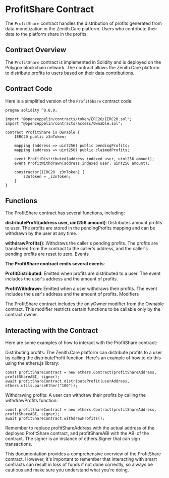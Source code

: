 # ProfitShare Contract

The `ProfitShare` contract handles the distribution of profits generated from data monetization in the Zenith.Care platform. Users who contribute their data to the platform share in the profits.

## Contract Overview

The `ProfitShare` contract is implemented in Solidity and is deployed on the Polygon blockchain network. The contract allows the Zenith.Care platform to distribute profits to users based on their data contributions.

## Contract Code

Here is a simplified version of the `ProfitShare` contract code:

```solidity
pragma solidity ^0.8.0;

import "@openzeppelin/contracts/token/ERC20/IERC20.sol";
import "@openzeppelin/contracts/access/Ownable.sol";

contract ProfitShare is Ownable {
    IERC20 public z3nToken;

    mapping (address => uint256) public pendingProfits;
    mapping (address => uint256) public claimedProfits;

    event ProfitDistributed(address indexed user, uint256 amount);
    event ProfitWithdrawn(address indexed user, uint256 amount);

    constructor(IERC20 _z3nToken) {
        z3nToken = _z3nToken;
    }
}
```

## Functions

The ProfitShare contract has several functions, including:

**distributeProfit(address user, uint256 amount)**: Distributes amount profits to user. The profits are stored in the pendingProfits mapping and can be withdrawn by the user at any time.

**withdrawProfits()**: Withdraws the caller's pending profits. The profits are transferred from the contract to the caller's address, and the caller's pending profits are reset to zero.
Events

**The ProfitShare contract emits several events**:

**ProfitDistributed**: Emitted when profits are distributed to a user. The event includes the user's address and the amount of profits.

**ProfitWithdrawn**: Emitted when a user withdraws their profits. The event includes the user's address and the amount of profits.
Modifiers

The ProfitShare contract includes the onlyOwner modifier from the Ownable contract. This modifier restricts certain functions to be callable only by the contract owner.

## Interacting with the Contract

Here are some examples of how to interact with the ProfitShare contract:

Distributing profits: The Zenith.Care platform can distribute profits to a user by calling the distributeProfit function. Here's an example of how to do this using the ethers.js library:

```
const profitShareContract = new ethers.Contract(profitShareAddress, profitShareABI, signer);
await profitShareContract.distributeProfit(userAddress, ethers.utils.parseEther("100"));
```

Withdrawing profits: A user can withdraw their profits by calling the withdrawProfits function:

```
const profitShareContract = new ethers.Contract(profitShareAddress, profitShareABI, signer);
await profitShareContract.withdrawProfits();
```

Remember to replace profitShareAddress with the actual address of the deployed ProfitShare contract, and profitShareABI with the ABI of the contract. The signer is an instance of ethers.Signer that can sign transactions.

This documentation provides a comprehensive overview of the ProfitShare contract. However, it's important to remember that interacting with smart contracts can result in loss of funds if not done correctly, so always be cautious and make sure you understand what you're doing.
